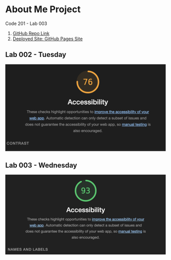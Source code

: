 # About Me Project

Code 201 - Lab 003

1. [GitHub Repo Link](https://github.com/EvanChengDesign/lab-003)
2. [Deployed Site: GitHub Pages Site](https://evanchengdesign.github.io/lab-003/project-directory/index.html)

 ## Lab 002 - Tuesday
![Accessibility Score Image](./project-directory/img/Screenshot%202024-02-20%20at%2018.20.12.png)

 ## Lab 003 - Wednesday
![Accessibility Score Image](./project-directory/img/Screenshot%202024-02-21%20at%2020.21.21.png)